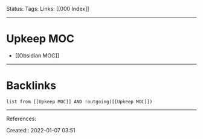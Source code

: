 Status: 
Tags: 
Links: [[000 Index]]
___
# Upkeep MOC
- [[Obsidian MOC]]
___
# Backlinks
```dataview
list from [[Upkeep MOC]] AND !outgoing([[Upkeep MOC]])
```
___
References:

Created:: 2022-01-07 03:51
